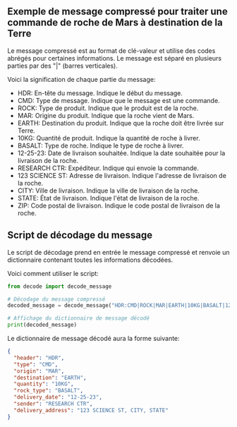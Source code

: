 ## Exemple de message compressé pour traiter une commande de roche de Mars à destination de la Terre
Le message compressé est au format de clé-valeur et utilise des codes abrégés pour certaines informations. Le message est séparé en plusieurs parties par des "|" (barres verticales).

Voici la signification de chaque partie du message:

- HDR: En-tête du message. Indique le début du message.
- CMD: Type de message. Indique que le message est une commande.
- ROCK: Type de produit. Indique que le produit est de la roche.
- MAR: Origine du produit. Indique que la roche vient de Mars.
- EARTH: Destination du produit. Indique que la roche doit être livrée sur Terre.
- 10KG: Quantité de produit. Indique la quantité de roche à livrer.
- BASALT: Type de roche. Indique le type de roche à livrer.
- 12-25-23: Date de livraison souhaitée. Indique la date souhaitée pour la livraison de la roche.
- RESEARCH CTR: Expéditeur. Indique qui envoie la commande.
- 123 SCIENCE ST: Adresse de livraison. Indique l'adresse de livraison de la roche.
- CITY: Ville de livraison. Indique la ville de livraison de la roche.
- STATE: État de livraison. Indique l'état de livraison de la roche.
- ZIP: Code postal de livraison. Indique le code postal de livraison de la roche.


## Script de décodage du message
Le script de décodage prend en entrée le message compressé et renvoie un dictionnaire contenant toutes les informations décodées.

Voici comment utiliser le script:

```python
from decode import decode_message

# Décodage du message compressé
decoded_message = decode_message("HDR:CMD|ROCK|MAR|EARTH|10KG|BASALT|12-25-23|RESEARCH CTR|123 SCIENCE ST|CITY|STATE|ZIP")

# Affichage du dictionnaire de message décodé
print(decoded_message)
```
Le dictionnaire de message décodé aura la forme suivante:

```json
{
  "header": "HDR",
  "type": "CMD",
  "origin": "MAR",
  "destination": "EARTH",
  "quantity": "10KG",
  "rock_type": "BASALT",
  "delivery_date": "12-25-23",
  "sender": "RESEARCH CTR",
  "delivery_address": "123 SCIENCE ST, CITY, STATE"
}
```